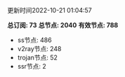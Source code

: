 更新时间2022-10-21 01:04:57

**总订阅: 73**
**总节点: 2040**
**有效节点: 788**
- ss节点: 486
- v2ray节点: 248
- trojan节点: 52
- ssr节点: 2
